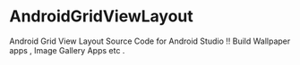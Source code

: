 # AndroidGridViewLayout
Android Grid View Layout Source Code for Android Studio !! Build Wallpaper apps , Image Gallery Apps etc .
